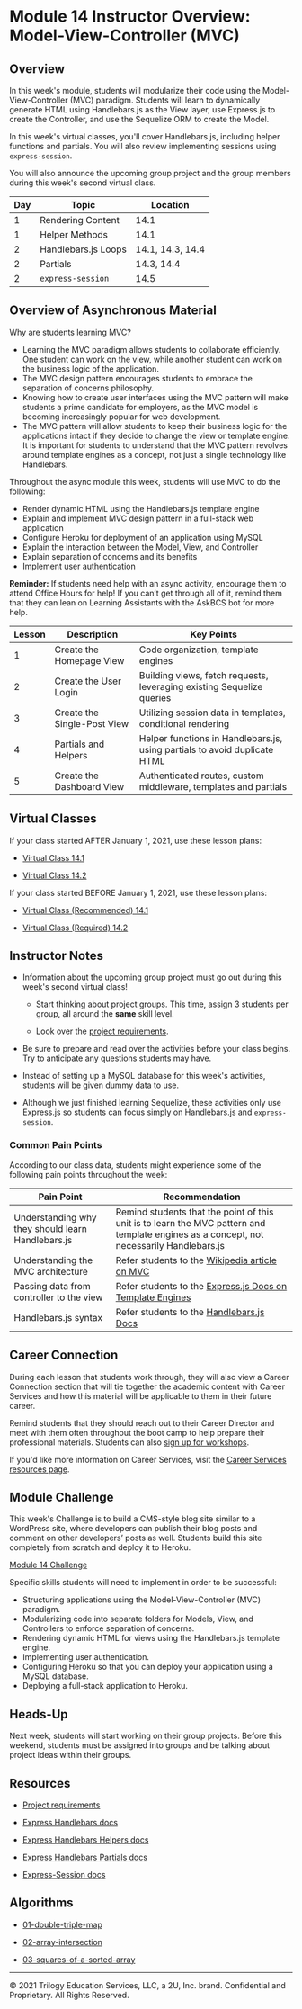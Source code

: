 # Module 14 Instructor Overview: Model-View-Controller (MVC)

## Overview

In this week's module, students will modularize their code using the Model-View-Controller (MVC) paradigm. Students will learn to dynamically generate HTML using Handlebars.js as the View layer, use Express.js to create the Controller, and use the Sequelize ORM to create the Model.

In this week's virtual classes, you'll cover Handlebars.js, including helper functions and partials. You will also review implementing sessions using `express-session`.

You will also announce the upcoming group project and the group members during this week's second virtual class.

| Day | Topic             | Location         |
| --- | ----------------- | ---------------- |
| 1   | Rendering Content | 14.1             |
| 1   | Helper Methods    | 14.1             |
| 2   | Handlebars.js Loops  | 14.1, 14.3, 14.4 |
| 2   | Partials          | 14.3, 14.4       |
| 2   | `express-session` | 14.5             |

## Overview of Asynchronous Material

Why are students learning MVC?

* Learning the MVC paradigm allows students to collaborate efficiently. One student can work on the view, while another student can work on the business logic of the application.
* The MVC design pattern encourages students to embrace the separation of concerns philosophy.
* Knowing how to create user interfaces using the MVC pattern will make students a prime candidate for employers, as the MVC model is becoming increasingly popular for web development.
* The MVC pattern will allow students to keep their business logic for the applications intact if they decide to change the view or template engine. It is important for students to understand that the MVC pattern revolves around template engines as a concept, not just a single technology like Handlebars.

Throughout the async module this week, students will use MVC to do the following:

* Render dynamic HTML using the Handlebars.js template engine
* Explain and implement MVC design pattern in a full-stack web application
* Configure Heroku for deployment of an application using MySQL
* Explain the interaction between the Model, View, and Controller
* Explain separation of concerns and its benefits
* Implement user authentication

**Reminder:** If students need help with an async activity, encourage them to attend Office Hours for help! If you can’t get through all of it, remind them that they can lean on Learning Assistants with the AskBCS bot for more help.

| Lesson | Description                 | Key Points                                                                |
| ------ | --------------------------- | ------------------------------------------------------------------------- |
| 1      | Create the Homepage View    | Code organization, template engines                                       |
| 2      | Create the User Login       | Building views, fetch requests, leveraging existing Sequelize queries     |
| 3      | Create the Single-Post View | Utilizing session data in templates, conditional rendering                |
| 4      | Partials and Helpers        | Helper functions in Handlebars.js, using partials to avoid duplicate HTML |
| 5      | Create the Dashboard View   | Authenticated routes, custom middleware, templates and partials           |

## Virtual Classes

If your class started AFTER January 1, 2021, use these lesson plans:

* [Virtual Class 14.1](./14.1-REQUIRED.md)

* [Virtual Class 14.2](./14.2-REQUIRED.md)

If your class started BEFORE January 1, 2021, use these lesson plans:

* [Virtual Class (Recommended) 14.1](./14.1-RECOMMENDED.md)

* [Virtual Class (Required) 14.2](./14.2-REQUIRED.md)

## Instructor Notes

* Information about the upcoming group project must go out during this week's second virtual class!

  * Start thinking about project groups. This time, assign 3 students per group, all around the **same** skill level.  

  * Look over the [project requirements](../../01-Class-Content/14-MVC/04-Supplemental/Project-Requirements.md).

* Be sure to prepare and read over the activities before your class begins. Try to anticipate any questions students may have.

* Instead of setting up a MySQL database for this week's activities, students will be given dummy data to use.

* Although we just finished learning Sequelize, these activities only use Express.js so students can focus simply on Handlebars.js and `express-session`.

### Common Pain Points

According to our class data, students might experience some of the following pain points throughout the week:

| Pain Point                                         | Recommendation                                                                                                                           |
| -------------------------------------------------- | ---------------------------------------------------------------------------------------------------------------------------------------- |
| Understanding why they should learn Handlebars.js | Remind students that the point of this unit is to learn the MVC pattern and template engines as a concept, not necessarily Handlebars.js |
| Understanding the MVC architecture                 | Refer students to the [Wikipedia article on MVC](https://en.wikipedia.org/wiki/Model%E2%80%93view%E2%80%93controller)                    |
| Passing data from controller to the view           | Refer students to the [Express.js Docs on Template Engines](http://expressjs.com/en/guide/using-template-engines.html)                   |
| Handlebars.js syntax                               | Refer students to the [Handlebars.js Docs](https://www.npmjs.com/package/express-handlebars)                                             |

## Career Connection

During each lesson that students work through, they will also view a Career Connection section that will tie together the academic content with Career Services and how this material will be applicable to them in their future career.

Remind students that they should reach out to their Career Director and meet with them often throughout the boot camp to help prepare their professional materials. Students can also [sign up for workshops](https://careerservicesonlineevents.splashthat.com/).

If you'd like more information on Career Services, visit the [Career Services resources page](https://mycareerspot.org/).

## Module Challenge

This week's Challenge is to build a CMS-style blog site similar to a WordPress site, where developers can publish their blog posts and comment on other developers’ posts as well. Students build this site completely from scratch and deploy it to Heroku.

[Module 14 Challenge](../../01-Class-Content/14-MVC/02-Challenge/README.md)

Specific skills students will need to implement in order to be successful:

* Structuring applications using the Model-View-Controller (MVC) paradigm.
* Modularizing code into separate folders for Models, View, and Controllers to enforce separation of concerns.
* Rendering dynamic HTML for views using the Handlebars.js template engine.
* Implementing user authentication.
* Configuring Heroku so that you can deploy your application using a MySQL database.
* Deploying a full-stack application to Heroku.

## Heads-Up

Next week, students will start working on their group projects. Before this weekend, students must be assigned into groups and be talking about project ideas within their groups.

## Resources

* [Project requirements](../../01-Class-Content/14-MVC/04-Supplemental/Project-Requirements.md)

* [Express Handlebars docs](https://www.npmjs.com/package/express-handlebars#usage)

* [Express Handlebars Helpers docs](https://www.npmjs.com/package/express-handlebars#helpers)

* [Express Handlebars Partials docs](https://handlebarsjs.com/guide/partials.html#basic-partials)

* [Express-Session docs](https://www.npmjs.com/package/express-session)

## Algorithms

* [01-double-triple-map](../../01-Class-Content/14-MVC/03-Algorithms/01-double-triple-map)

* [02-array-intersection](../../01-Class-Content/14-MVC/03-Algorithms/02-array-intersection)

* [03-squares-of-a-sorted-array](../../01-Class-Content/14-MVC/03-Algorithms/03-squares-of-a-sorted-array)

---
© 2021 Trilogy Education Services, LLC, a 2U, Inc. brand. Confidential and Proprietary. All Rights Reserved.
